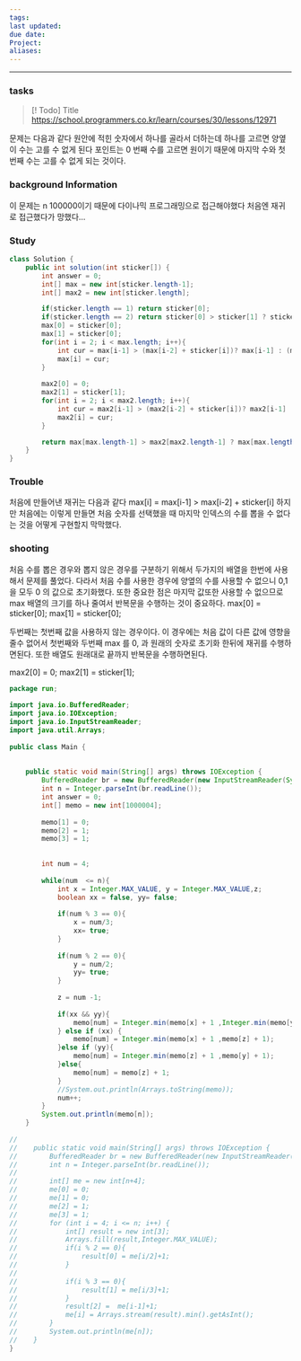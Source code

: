 ```yaml
---
tags: 
last updated: 
due date: 
Project: 
aliases:
---
```

--- 
### tasks

> [! Todo] Title
> https://school.programmers.co.kr/learn/courses/30/lessons/12971

문제는 다음과 같다 원안에 적힌 숫자에서 하나를 골라서 더하는데 하나를 고르면 양옆이 수는 고를 수 없게 된다 포인트는 0 번째 수를 고르면 원이기 때문에 마지막 수와 첫번째 수는 고를  수 없게 되는 것이다.


### background Information

이 문제는 n 100000이기 때문에 다이나믹 프로그래밍으로 접근해야했다 처음엔 재귀로 접근했다가 망했다... 



### Study
~~~java
class Solution {
    public int solution(int sticker[]) {
        int answer = 0;
        int[] max = new int[sticker.length-1];
        int[] max2 = new int[sticker.length];

        if(sticker.length == 1) return sticker[0];
        if(sticker.length == 2) return sticker[0] > sticker[1] ? sticker[0]: sticker[1];
        max[0] = sticker[0];
        max[1] = sticker[0];
        for(int i = 2; i < max.length; i++){
            int cur = max[i-1] > (max[i-2] + sticker[i])? max[i-1] : (max[i-2] + sticker[i]);
            max[i] = cur;
        }
        
        max2[0] = 0;
        max2[1] = sticker[1];
        for(int i = 2; i < max2.length; i++){
            int cur = max2[i-1] > (max2[i-2] + sticker[i])? max2[i-1] : (max2[i-2] + sticker[i]);
            max2[i] = cur;
        }

        return max[max.length-1] > max2[max2.length-1] ? max[max.length-1] : max2[max2.length-1];
    }
}
~~~


### Trouble
처음에 만들어낸 재귀는 다음과 같다 
max[i] = max[i-1] > max[i-2] + sticker[i]
하지만 처음에는 이렇게 만들면 처음 숫자를 선택했을 때 마지막 인덱스의 수를 뽑을 수 없다는 것을 어떻게 구현할지 막막했다.

### shooting
처음 수를 뽑은 경우와 뽑지 않은 경우를 구분하기 위해서 두가지의 배열을 한번에 사용해서 문제를 풀었다. 다라서 
처음 수를 사용한 경우에 양옆의 수를 사용할 수 없으니 0,1  을 모두 0 의 값으로 초기화했다.
또한 중요한 점은 마지막 값또한 사용할 수 없으므로 max 배열의 크기를 하나 줄여서 반복문을 수행하는 것이 중요하다.
max[0] = sticker[0];
max[1] = sticker[0];

두번째는 첫번째 값을 사용하지 않는 경우이다. 이 경우에는 처음 값이 다른 값에 영향을 줄수 없어서 첫번째와 두번째 max 를 0, 과 원래의 숫자로 초기화 한뒤에 재귀를 수행하면된다.  또한 배열도 원래대로 끝까지 반복문을 수행하면된다.

max2[0] = 0;
max2[1] = sticker[1];




~~~java
package run;  
  
import java.io.BufferedReader;  
import java.io.IOException;  
import java.io.InputStreamReader;  
import java.util.Arrays;  
  
public class Main {  
  
  
    public static void main(String[] args) throws IOException {  
        BufferedReader br = new BufferedReader(new InputStreamReader(System.in));  
        int n = Integer.parseInt(br.readLine());  
        int answer = 0;  
        int[] memo = new int[1000004];  
  
        memo[1] = 0;  
        memo[2] = 1;  
        memo[3] = 1;  
  
  
        int num = 4;  
  
        while(num  <= n){  
            int x = Integer.MAX_VALUE, y = Integer.MAX_VALUE,z;  
            boolean xx = false, yy= false;  
  
            if(num % 3 == 0){  
                x = num/3;  
                xx= true;  
            }  
  
            if(num % 2 == 0){  
                y = num/2;  
                yy= true;  
            }  
  
            z = num -1;  
  
            if(xx && yy){  
                memo[num] = Integer.min(memo[x] + 1 ,Integer.min(memo[y] + 1,memo[z] + 1));  
            } else if (xx) {  
                memo[num] = Integer.min(memo[x] + 1 ,memo[z] + 1);  
            }else if (yy){  
                memo[num] = Integer.min(memo[z] + 1 ,memo[y] + 1);  
            }else{  
                memo[num] = memo[z] + 1;  
            }  
            //System.out.println(Arrays.toString(memo));  
            num++;  
        }  
        System.out.println(memo[n]);  
    }  
  
//  
//    public static void main(String[] args) throws IOException {  
//        BufferedReader br = new BufferedReader(new InputStreamReader(System.in));  
//        int n = Integer.parseInt(br.readLine());  
//  
//        int[] me = new int[n+4];  
//        me[0] = 0;  
//        me[1] = 0;  
//        me[2] = 1;  
//        me[3] = 1;  
//        for (int i = 4; i <= n; i++) {  
//            int[] result = new int[3];  
//            Arrays.fill(result,Integer.MAX_VALUE);  
//            if(i % 2 == 0){  
//                result[0] = me[i/2]+1;  
//            }  
//  
//            if(i % 3 == 0){  
//                result[1] = me[i/3]+1;  
//            }  
//            result[2] =  me[i-1]+1;  
//            me[i] = Arrays.stream(result).min().getAsInt();  
//        }  
//        System.out.println(me[n]);  
//    }  
}
~~~

